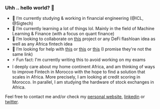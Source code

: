 ### Uhh .. hello world? 👋

- 🔭 I’m currently studying & working in financial engineering (@ICL, @Sigtech)
- 🌱 I’m currently learning a lot of things lol. Mainly in the field of Machine Learning & Finance (with a focus on quant finance)
- 👯 I’m looking to collaborate on [this](https://github.com/milas-melt/Moroccan-Databases) project or any DeFi flashloan idea as well as any Africa fintech idea
- 🤔 I’m looking for help with [this](https://github.com/milas-melt/Moroccan-Databases) or [this](https://github.com/milas-melt/multi-character-AI-bot) or [this](https://github.com/milas-melt/dj_station) (I promise they're not the same link)
- ⚡ Fun fact: I'm currently writing this to avoid working on my exams
- I deeply care about my home continent Africa, and am thinking of ways to improve Fintech in Morocco with the hope to find a solution that scales in Africa. More precisely, I am looking at credit scoring in Morocco. In parallel, I am studying the hardware of stock exchanges in Africa.

Feel free to contact me and/or check my [personal website](http://www.salimtlemcani.com/), [linkedin](https://www.linkedin.com/in/salim-tlem%C3%A7ani-770858148/) or [twitter](https://twitter.com/salim_tlem).
